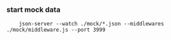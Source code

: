 ### start mock data
```
    json-server --watch ./mock/*.json --middlewares ./mock/middleware.js --port 3999
```


